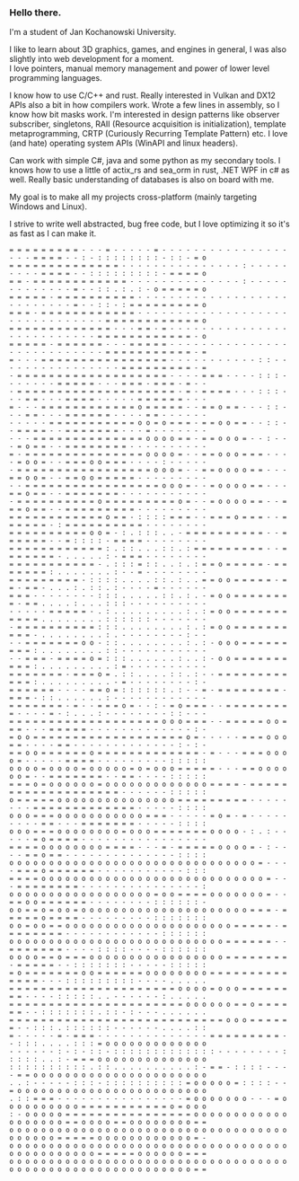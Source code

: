 ### Hello there.

I'm a student of Jan Kochanowski University. 

I like to learn about 3D graphics, games, and engines in general, I was also slightly into web development for a moment.  
I love pointers, manual memory management and power of lower level programming languages.

I know how to use C/C++ and rust. Really interested in Vulkan and DX12 APIs also a bit in how compilers work. Wrote a few lines in assembly, so I know how bit masks work.
I'm interested in design patterns like observer subscriber, singletons, RAII (Resource acquisition is initialization), template metaprogramming, CRTP (Curiously Recurring Template Pattern) etc. 
I love (and hate) operating system APIs (WinAPI and linux headers).


Can work with simple C#, java and some python as my secondary tools.
I knows how to use a little of actix_rs and sea_orm in rust, .NET WPF in c# as well. Really basic understanding of databases is also on board with me.


My goal is to make all my projects cross-platform (mainly targeting Windows and Linux).

I strive to write well abstracted, bug free code, but I love optimizing it so it's as fast as I can make it.
```
= = = = = = = = = - - - = - - - - - = - - - - - - - - - - - - - - - - - - - = = = = - - : - : : : : : : : : - : : - = o
= = = = = = = = = = = = = = - - - - - - - - - - - - - - - : - - - - - - - - - = = = = - - : : : : : : : : : - = = = = o
= = - = = = = = = = = = = = = - - - - - - - - - - - - - - : - - - - - - - - - - - - - = - - : : . : . : - o = = = = = o
= = = = = - = = = = = = = = = = - - - - - - - - - - - - - - - - - - - - - - - - - - - = - - : : - : = = = = = = = = = o
= = = - = = = = = = = = = = = = - - - - - - - - - - - - - - - - - - - - - - - - - - - - - - - = = = = = = = = = = = = o
= = = = = = = = = = = = = - - - = = - = - - - - - - - - - - - - - - - - - - - - - - - - - - = = = = = = = = = = = = - o
= = = = = - = = = = = = - - - = = = = = - - - - - - - - - - - - - - - - - - - - - - - - - - - = = = = = = = = = = = - =
= - - - = = = = = = = = = = = = = = = = - - - - - - - - - - - : : - - - - - - - - - - - - - - - - = = = = = = = = = - =
- = = = = = = = = = = = = = = = = = = = - - - - = = = - - - - : : : - - - - - - - = = = = = - - - = = = - = = = - = - -
- = = = = = = = = = = = = = = = = = = = = - = - = = = = - - - : : : - - - = = - - - = = = = - - - - - = = = = = = - - -
= - - - = = = = = = = = = = = = o = = = = = - - = = o = = - - - : : - - - = = - - - = = = = = = - - - - = = - - - - - -
- - - - - = = = = = = = = = = = o o = o = = = - = = o o = = - - : : - - = = = = - - = = = = = = = - - - = - - - - - - -
- - - = = = = = = = = = = = = = = o o o o = = - = = o o o = - - : - - - = o = = - - = = = = = = = = - - - - - - - - - -
= - = = = = = = = = = = = = = = = o o o o = - - = = o o o = = = - - - - = o o = - - = = = o o = = = - - - - : - - - - -
- = = = = = = = = = = = = = = = = = o o o = - - = = o o o o = = - - - = = o o = - - = = o o = = = = = - - - - - - - - -
- - = = = = = = = = = = = = = = = = = o o o = - - = o o o o = = - - - = = o = = - - = = = = = = = - - - - - - - - - - -
- = = = = = = = = = = o = = = = = = = = = o = - - = o o o o = = - - = = = o = = - - = = = = = = = = = - - - - - - - - -
= = = = = = = = = = = = o = = - : : : : = = = - - = = = o = = = - - = = = = = = - : = = = = = = = = = = - - - - - - - -
= = = = = = = = = = o o = - : . : : : . . - = = = = = = = = = = - - = = = = = = - - = : : : : - = = = = - - - - - - - -
= = = = = = = = = = = = : . : : . . . : : . : = = = = = = = = = - - = = = = = = = - . . . . . : - = = = - - - - - - - -
= = = = = = = = = = = - . : : : = : : . . : . : = = o = = = = = - = = = = = = = : . . . . . . . : - - = - - - - - - - -
= = = = = = = = = - : : : : . . . . : : . : . . = = o o = = = = = - = = - = = - . . . : . : : . : - - - - = - - - - - -
= = = - - - - - - - - : : : . . . . . : : . : . - = o o = = = = = = = = - = = . . . . : . . . : : : - - - - - - - - - -
- - - - - = = = = = - . : . . . . . . . . . : . : = o o = = = = = = = = = = = . . . . . . . . : : : : : : - - - - - - -
- = = = = = = = = = = : : : . . . . . . . . : . : = o o = = = = = = = = = = - . . . . . . . . : . - - - - - - - - : - -
- - = = = = = = = o o - : : . . . . . . . . : . : - o o o = = = = = = = = = : . . . . . . . . : : - - - - - - - - - - -
- - = = = - = = = = o = : : : . . . . . . : . . : - o o = = = = = = = = = = : . . . . . . . . . : = - - - - - - - - - -
= = = = = = = - = = = o = . : : . . . . : : . : - - = = = = = = = = = = = = : . . . . . . . . . - = - - - - - - - - : -
= = = = = = - - - - = = o = : : : : : : . : - - = - = = = = = = = = - = = = - : : . . . . . . : - - - - - - - - - - - -
= = = = = = = - = - - = = = o = - - : - = o = = = - - = = = = = = = = = - - - - = - : . . . : - - - - - - - - : : - - -
= = = = = = = = = = = = = = = = = = = o o o = = = - - = = = = = o o = = = - - - = = = = = - - - - - - - - - - - - - : -
= o o = = = = = = = = = = = = = = = = = = = o = - - - - - = = = o o o = = - - - - = = - - - - - - - - - - - - - : - : -
= = o o = = = = = = o = = = = = = = = = = = = = - = - - - = = = o o o o = - - - - - = = = = - - - - - - - - - : : : : :
o o o o = o o o o = o o o o o = o = o o o = = = = = - - - = = o o o o o o = - - = = = = = = = - - = = - - - - : : : : :
= = = o = o o o o o o = o o o o o o o o o o o o o = = = = - = = = = = = = = = = = = = = = = = = = - - - - - - : : : : :
o = = = = = o o o o o o o o o o o o o o o = = = = = = = = = - - - - - - - - = = = = = = = = = = = = = - - - - - : : : :
o o o = = = o o o o o o o o o o o = = = - - - - - = o = - = - - - - - - - - - = = - - - = = = = = = = - - - - - : : : :
o o o = = = o o o o o o o o = o o o = = = = = = = o o o o - : . : - - - - - = o = = = = - - - - - - - - - - - - - - - -
= = = = o o o o o o o o = = = = - - - = - = = = = = o o o o = - : - - - - = = o = = - - - - - - - - - - - - - - : : : :
o o o o o o o o o o o o o o o o o o o o o o o o o o o o o o o = - - - - = = = o = = = = = = - - - - - - - - - - - : : :
= = = = o o o o o o o o o o o o o o o o o o o o o o o o o o o o = - - - = = = = = = = = - - - - - - - - - - - - - - - :
o o o o o o o o o o o o o o o o o o = o o = = = = o o o o o o o = - - = = o o = = = = = = - - - - - - - - : : : : : : -
o o = = o = o o = o o o o o o o o o o o o o o o o o o o o o = = = - = = = = = o = = = = - - - - - - - - - : : : : : : :
o o = o o = = o o o o o o o o o o o o o o o o o o o o o = = = = = - = = = = = = = = - - - - - - - - - - - - : : : : : :
o o o o o o o o o o o o o o o o o o o o o o o o o o o = = = = = = - - = = = = = = = - - - - : : : : - - - - : : : : : :
o o o o = = o = = = o o o o o o o o o o o o o o o o o = = = = = = = = - = = = = = - - : : : : : : : - - - - - : : : : :
= o = = = = = = = o o = = = = = = o o o o o o o o = = = = = = = = = = = = = = - - - : : : : : : : : : - - - - . . . . .
= = = = = = = = = = = = = = = = = = = = = o o o o = o o o = = = = = = = = - - - - : : : : : . . - - - - - - : . . . . .
= = = = = = = = = = = = = = = = = = = = = = o o o o o o = = o = = = = = = - - : : : : : : : . : : - : - - - . . . . . .
= = = = = = = = = = = = = = = = = = = = = = = = = = = o o o = = = = = = - - : : : . : : : : : : - - - - - - . . . . : :
= - - - - - = - = = = - - - - - - - - - - - - - - = = = = = = = = = - - : : : . . . . : : : = o o o o o o o o o o o o o
- - - - - - : - : - : : - : : : : : : : : : : : : : - - - - - - - - : : : : : . . : - = = = o o o o o o o o o o o o o o
: : : : : : : : : : . : : . . . . . . . . . . : - = = - : : : : - - - - = = o o o o o o o o o o o o o o o o o o o o o o
. . : - - - - - : : : - : : : : : : : : : : = o o o o o = : : : : - - = o o o o o o o o o o o o o o o o o o o o o o o o
. : : = = = - - - - - - - - - - - - - - - - = o o o o o o o - - - = o o o o o o o o o o = = = = = = = = = = = o = o o o
: - o o o o o = = = = = = = = = = = = = = = = o o o o o o o o o o o o o o o o o o o = = o o o o = = o o o o o o o o = =
o o o o o o o o o o o o o o o o o o o o o o o o o o o o o o o o o o o o o o o o o = = = = = o o o o o o o o o o o o = -
o o o o o o o o o o o o o o o o o o o o o o o o o o o o o o o o o o o o o o o o o o o o o o = = = = = o o o o o o = = =
o o o o o o o o o o o o o o o o o o o o o o o o o o o o o o o o o o o o o o o o o o o o o o o o o o o o o o o o o o = =
```


<!--
![screenshot](https://github.com/Im-Bee/wolfenstein_like_rendering_in_terminal/blob/main/Docs/ReadMeScreenshot.jpg?raw=true)
**Im-Bee/Im-Bee** is a ✨ _special_ ✨ repository because its `README.md` (this file) appears on your GitHub profile.

Here are some ideas to get you started:

- 🔭 I’m currently working on ...
- 🌱 I’m currently learning ...
- 👯 I’m looking to collaborate on ...
- 🤔 I’m looking for help with ...
- 💬 Ask me about ...
- 📫 How to reach me: ...
- 😄 Pronouns: ...
- ⚡ Fun fact: ...
-->
